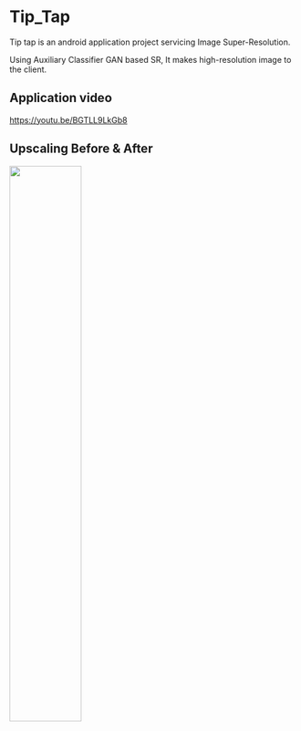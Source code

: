 # Tip_Tap
Tip tap is an android application project servicing Image Super-Resolution.

Using Auxiliary Classifier GAN based SR, It makes high-resolution image to the client.

## Application video
https://youtu.be/BGTLL9LkGb8

## Upscaling Before & After
<img width="50%" src="https://user-images.githubusercontent.com/55835347/122276482-ca4e5880-cf1f-11eb-9f94-7a613174a4b2.png"/>
